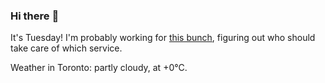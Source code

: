 ### Hi there :wave:

It's Tuesday! I'm probably working for [this bunch](https://github.com/kohofinancial), figuring out who should take care of which service.

Weather in Toronto: partly cloudy, at +0°C.
